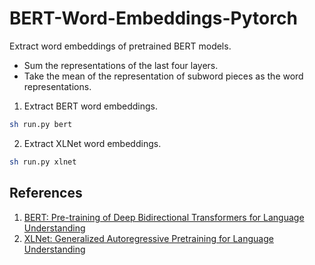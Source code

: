 # BERT-Word-Embeddings-Pytorch
Extract word embeddings of pretrained BERT models.
- Sum the representations of the last four layers. 
- Take the mean of the representation of subword pieces as the word representations.

1. Extract BERT word embeddings.
```bash
sh run.py bert
```

2. Extract XLNet word embeddings.
```bash
sh run.py xlnet
```

## References
1. [BERT: Pre-training of Deep Bidirectional Transformers for Language Understanding](https://arxiv.org/abs/1810.04805)
2. [XLNet: Generalized Autoregressive Pretraining for Language Understanding](https://arxiv.org/abs/1906.08237)